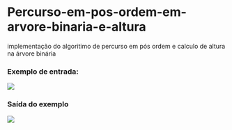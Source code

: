 # Percurso-em-pos-ordem-em-arvore-binaria-e-altura
implementação do algoritimo de percurso em pós ordem e calculo de altura na árvore binária
<h3>Exemplo de entrada:</h3>
<img src = "https://user-images.githubusercontent.com/61990018/150710089-9a959b79-de38-459c-a84b-63eebe174e17.png">
<h3>Saída do exemplo</h3>
<img src = "https://user-images.githubusercontent.com/61990018/150710094-d711b0b8-6e6b-4db6-a943-fcfbc27151f8.png">
